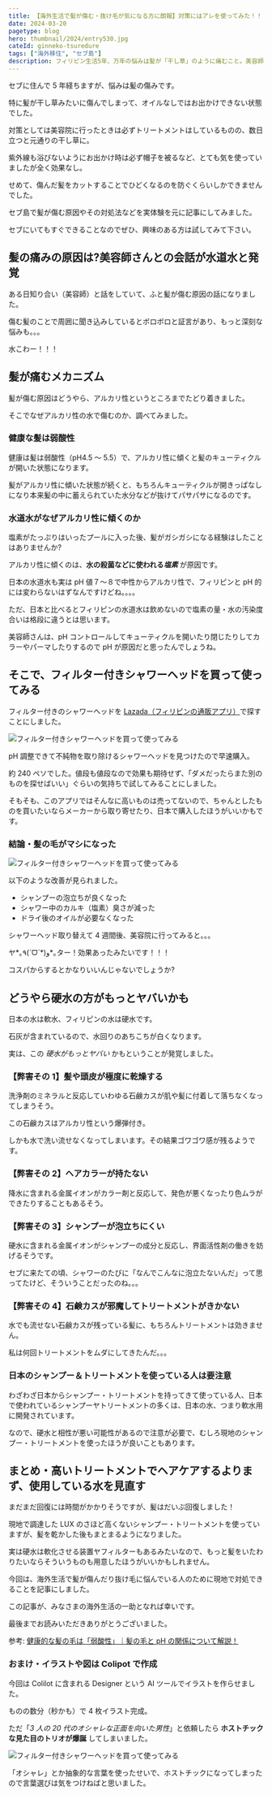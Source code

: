 ```yaml
---
title: 【海外生活で髪が傷む・抜け毛が気になる方に朗報】対策にはアレを使ってみた！！！
date: 2024-03-20
pagetype: blog
hero: thumbnail/2024/entry530.jpg
cateId: ginneko-tsuredure
tags: ["海外移住", "セブ島"]
description: フィリピン生活5年、万年の悩みは髪が「干し草」のように痛むこと。美容師さんや周りの人の話から原因を突き止め、アレを使うようになり髪の痛みが減りました。海外で髪が傷む・抜け毛人是非参考にしてください。
---
```


セブに住んで 5 年経ちますが、悩みは髪の傷みです。

特に髪が干し草みたいに傷んでしまって、オイルなしではお出かけできない状態でした。

対策としては美容院に行ったときは必ずトリートメントはしているものの、数日立つと元通りの干し草に。

紫外線も浴びないようにお出かけ時は必ず帽子を被るなど、とても気を使っていましたが全く効果なし。

せめて、傷んだ髪をカットすることでひどくなるのを防ぐくらいしかできませんでした。

<prof></prof>

セブ島で髪が傷む原因やその対処法などを実体験を元に記事にしてみました。

セブにいてもすぐできることなのでぜひ、興味のある方は試してみて下さい。

## 髪の痛みの原因は?美容師さんとの会話が水道水と発覚

ある日知り合い（美容師）と話をしていて、ふと髪が傷む原因の話になりました。

<msg txt="髪が傷む原因は多分水質ですよ。セブの水はアルカリ性ですから。" img="common/biyoushi1.jpg" name="美容師さん" cls="right"></msg>
<msg txt="へー、知らなかった！"></msg>

<msg txt="2、３日に一度のシャンプーで我慢すればいいんですよ！" img="common/biyoushi1.jpg" name="美容師さん" cls="right"></msg>

<msg txt="常夏の国でそれはちょっと。。。"></msg>

傷む髪のことで周囲に聞き込みしているとボロボロと証言があり、もっと深刻な悩みも。。。

<msg txt="実は髪が抜けるんですよね。もうね、結構深刻なくらい。◯ゲるんじゃないかって心配。" img="common/biyoushi4.jpg" name="30代男性" cls="right"></msg>

<msg txt="僕もセブに来た頃より生え際が後退してきた気がします。" img="common/biyoushi3.jpg" name="20代男性" cls="right"></msg>

<msg txt="うぅ、若いのにかわいそう。。。。"></msg>

水こわー！！！

## 髪が痛むメカニズム

髪が傷む原因はどうやら、アルカリ性というところまでたどり着きました。

そこでなぜアルカリ性の水で傷むのか、調べてみました。

### 健康な髪は弱酸性

健康は髪は弱酸性（pH4.5 〜 5.5）で、アルカリ性に傾くと髪のキューティクルが開いた状態になります。

髪がアルカリ性に傾いた状態が続くと、もちろんキューティクルが開きっぱなしになり本来髪の中に蓄えられていた水分などが抜けてパサパサになるのです。

### 水道水がなぜアルカリ性に傾くのか

塩素がたっぷりはいったプールに入った後、髪がガシガシになる経験はしたことはありませんか?

アルカリ性に傾くのは、**水の殺菌などに使われる*塩素*** が原因です。

日本の水道水も実は pH 値７～８で中性からアルカリ性で、フィリピンと pH 的には変わらないはずなんですけどね。。。。

ただ、日本と比べるとフィリピンの水道水は飲めないので塩素の量・水の汚染度合いは格段に違うとは思います。
<msg txt="私は鼻がいいので分かる（炭治郎ほどではない）！<br>ぶっちゃけフィリピンの水道水は日本に比べてカルキ（塩素）臭い。"></msg>

美容師さんは、pH コントロールしてキューティクルを開いたり閉じたりしてカラーやパーマしたりするので pH が原因だと思ったんでしょうね。

## そこで、フィルター付きシャワーヘッドを買って使ってみる

フィルター付きのシャワーヘッドを [Lazada（フィリピンの通販アプリ）](https://www.lazada.com.ph/)で探すことにしました。

![フィルター付きシャワーヘッドを買って使ってみる](./images/2024/03/entry530-03.jpg)

pH 調整できて不純物を取り除けるシャワーヘッドを見つけたので早速購入。

約 240 ペソでした。値段も値段なので効果も期待せず、「ダメだったらまた別のものを探せばいい」ぐらいの気持ちで試してみることにしました。

そもそも、このアプリではそんなに高いものは売ってないので、ちゃんとしたものを買いたいならメーカーから取り寄せたり、日本で購入したほうがいいかもです。

### 結論・髪の毛がマシになった

![フィルター付きシャワーヘッドを買って使ってみる](./images/2024/03/entry530-01.jpg)

以下のような改善が見られました。

- シャンプーの泡立ちが良くなった
- シャワー中のカルキ（塩素）臭さが減った
- ドライ後のオイルが必要なくなった

シャワーヘッド取り替えて 4 週間後、美容院に行ってみると。。。

<msg txt="以前よりマシになりましたね！指通りが違います。" img="common/biyoushi2.jpg" name="美容師さん" cls="right"></msg>

ヤ*｡٩(ˊᗜˋ*)و\*｡ター！効果あったみたいです！！！

コスパからするとかなりいいんじゃないでしょうか?

## どうやら硬水の方がもっとヤバいかも

日本の水は軟水、フィリピンの水は硬水です。

石灰が含まれているので、水回りのあちこちが白くなります。

実は、この _硬水がもっとヤバい_ かもということが発覚しました。

### 【弊害その 1】髪や頭皮が極度に乾燥する

洗浄剤のミネラルと反応していわゆる石鹸カスが肌や髪に付着して落ちなくなってしまうそう。

この石鹸カスはアルカリ性という爆弾付き。

しかも水で洗い流せなくなってしまいます。その結果ゴワゴワ感が残るようです。

### 【弊害その 2】ヘアカラーが持たない

降水に含まれる金属イオンがカラー剤と反応して、発色が悪くなったり色ムラができたりすることもあるそう。

### 【弊害その 3】シャンプーが泡立ちにくい

硬水に含まれる金属イオンがシャンプーの成分と反応し、界面活性剤の働きを妨げるそうです。

セブに来たての頃、シャワーのたびに「なんでこんなに泡立たないんだ」って思ってたけど、そういうことだったのね。。。

### 【弊害その 4】石鹸カスが邪魔してトリートメントがきかない

水でも流せない石鹸カスが残っている髪に、もちろんトリートメントは効きません。

私は何回トリートメントをムダにしてきたんだ。。。

### 日本のシャンプー＆トリートメントを使っている人は要注意

わざわざ日本からシャンプー・トリートメントを持ってきて使っている人、日本で使われているシャンプーヤトリートメントの多くは、日本の水、つまり軟水用に開発されています。

なので、硬水と相性が悪い可能性があるので注意が必要で、むしろ現地のシャンプー・トリートメントを使ったほうが良いこともあります。

## まとめ・高いトリートメントでヘアケアするよりまず、使用している水を見直す

まだまだ回復には時間がかかりそうですが、髪はだいぶ回復しました！

現地で調達した LUX のさほど高くないシャンプー・トリートメントを使っていますが、髪を乾かした後もまとまるようになりました。

<msg txt="人間は何かを解決しようとするとき、足し算の発送になるけど足せばいいってもんじゃない。引き算も大事。"></msg>

実は硬水は軟化させる装置ヤフィルターもあるみたいなので、もっと髪をいたわりたいならそういうものも用意したほうがいいかもしれません。

今回は、海外生活で髪が傷んだり抜け毛に悩んでいる人のために現地で対処できることを記事にしました。

この記事が、みなさまの海外生活の一助となれば幸いです。

最後までお読みいただきありがとうございました。

参考: [健康的な髪の毛は「弱酸性」｜髪の毛と pH の関係について解説！](https://quickpcr.jp/contents/womanhair/hair-ph-detail/)

### おまけ・イラストや図は Colipot で作成

今回は Colilot に含まれる Designer という AI ツールでイラストを作らせました。

ものの数分（秒かも）で 4 枚イラスト完成。

ただ「_3 人の 20 代のオシャレな正面を向いた男性_」と依頼したら **ホストチックな見た目のトリオが爆誕** してしまいました。

![フィルター付きシャワーヘッドを買って使ってみる](./images/2024/03/entry530-02.jpg)

「オシャレ」とか抽象的な言葉を使ったせいで、ホストチックになってしまったので言葉選びは気をつけねばと思いました。
